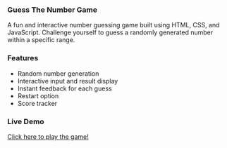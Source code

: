 ### Guess The Number Game

  A fun and interactive number guessing game built using HTML, CSS, and JavaScript. Challenge yourself to guess a randomly generated number within a specific range.

### Features

- Random number generation
- Interactive input and result display
- Instant feedback for each guess
- Restart option
- Score tracker 


### Live Demo

[Click here to play the game!](https://harshadino.github.io/Guess-The-Number/)
